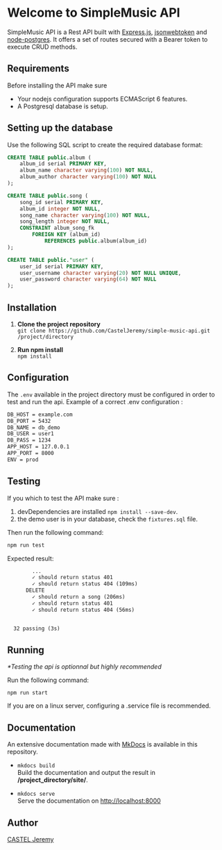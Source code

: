 # Welcome to SimpleMusic API

SimpleMusic API is a Rest API built with [Express.js](http://expressjs.com), [jsonwebtoken](https://github.com/auth0/node-jsonwebtoken#readme) and [node-postgres](https://github.com/brianc/node-postgres). It offers a set of routes secured with a Bearer token to execute CRUD methods.

## Requirements

Before installing the API make sure

-   Your nodejs configuration supports ECMAScript 6 features.
-   A Postgresql database is setup.

## Setting up the database

Use the following SQL script to create the required database format:

```sql
CREATE TABLE public.album (
    album_id serial PRIMARY KEY,
    album_name character varying(100) NOT NULL,
    album_author character varying(100) NOT NULL
);

CREATE TABLE public.song (
    song_id serial PRIMARY KEY,
    album_id integer NOT NULL,
    song_name character varying(100) NOT NULL,
    song_length integer NOT NULL,
    CONSTRAINT album_song_fk
        FOREIGN KEY (album_id)
            REFERENCES public.album(album_id)
);

CREATE TABLE public."user" (
    user_id serial PRIMARY KEY,
    user_username character varying(20) NOT NULL UNIQUE,
    user_password character varying(64) NOT NULL
);
```

## Installation

1. **Clone the project repository**  
   `git clone https://github.com/CastelJeremy/simple-music-api.git /project/directory`

2. **Run npm install**  
   `npm install`

## Configuration

The `.env` available in the project directory must be configured in order to test and run the api.
Example of a correct .env configuration :

```txt
DB_HOST = example.com
DB_PORT = 5432
DB_NAME = db_demo
DB_USER = user1
DB_PASS = 1234
APP_HOST = 127.0.0.1
APP_PORT = 8000
ENV = prod
```

## Testing

If you which to test the API make sure :

1.  devDependencies are installed `npm install --save-dev`.
2.  the demo user is in your database, check the `fixtures.sql` file.

Then run the following command:

```bash
npm run test
```

Expected result:

```txt
        ...
        ✓ should return status 401
        ✓ should return status 404 (109ms)
      DELETE
        ✓ should return a song (206ms)
        ✓ should return status 401
        ✓ should return status 404 (56ms)


  32 passing (3s)

```

## Running

_\*Testing the api is optionnal but highly recommended_

Run the following command:

```
npm run start
```

If you are on a linux server, configuring a .service file is recommended.

## Documentation

An extensive documentation made with [MkDocs](https://www.mkdocs.org/) is available in this repository.

-   `mkdocs build`  
    Build the documentation and output the result in **/project_directory/site/**.

-   `mkdocs serve`  
    Serve the documentation on [http://localhost:8000](http://localhost:8000)

## Author

[CASTEL Jeremy](https://github.com/CastelJeremy)
